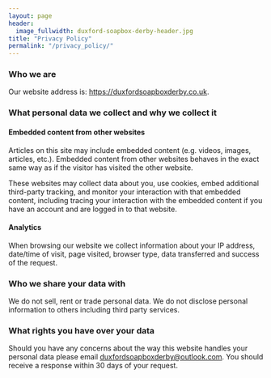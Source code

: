 ```yaml
---
layout: page
header:
  image_fullwidth: duxford-soapbox-derby-header.jpg
title: "Privacy Policy"
permalink: "/privacy_policy/"
---
```


### Who we are

Our website address is: https://duxfordsoapboxderby.co.uk.

### What personal data we collect and why we collect it

#### Embedded content from other websites

Articles on this site may include embedded content (e.g. videos, images, articles, etc.). Embedded content from other websites behaves in the exact same way as if the visitor has visited the other website.

These websites may collect data about you, use cookies, embed additional third-party tracking, and monitor your interaction with that embedded content, including tracing your interaction with the embedded content if you have an account and are logged in to that website.

#### Analytics

When browsing our website we collect information about your IP address, date/time of visit, page visited, browser type, data transferred and success of the request.


### Who we share your data with

We do not sell, rent or trade personal data. We do not disclose personal information to others including third party services.

### What rights you have over your data

Should you have any concerns about the way this website handles your personal data please email duxfordsoapboxderby@outlook.com. You should receive a response within 30 days of your request.
